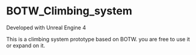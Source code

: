 # BOTW_Climbing_system

Developed with Unreal Engine 4

This is a climbing system prototype based on BOTW.
you are free to use it or expand on it. 